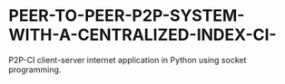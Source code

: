 # PEER-TO-PEER-P2P-SYSTEM-WITH-A-CENTRALIZED-INDEX-CI-
P2P-CI client-server internet application in Python using socket programming.
